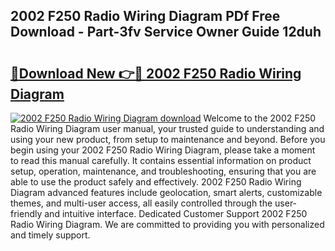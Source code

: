 ## 2002 F250 Radio Wiring Diagram PDf Free Download - Part-3fv Service Owner Guide 12duh

# <h2><a href="http://dfhxaw.blite.top/?on=2002+F250+Radio+Wiring+Diagram">🔗Download New 👉🔴 2002 F250 Radio Wiring Diagram</a></h2>

[![2002 F250 Radio Wiring Diagram download](https://i.imgur.com/lujVjoI.png)](http://dfhxaw.blite.top/?on=2002+F250+Radio+Wiring+Diagram)
Welcome to the 2002 F250 Radio Wiring Diagram user manual, your trusted guide to understanding and using your new product, from setup to maintenance and beyond. Before you begin using your 2002 F250 Radio Wiring Diagram, please take a moment to read this manual carefully. It contains essential information on product setup, operation, maintenance, and troubleshooting, ensuring that you are able to use the product safely and effectively. 2002 F250 Radio Wiring Diagram advanced features include geolocation, smart alerts, customizable themes, and multi-user access, all easily controlled through the user-friendly and intuitive interface. Dedicated Customer Support 2002 F250 Radio Wiring Diagram. We are committed to providing you with personalized and timely support.
